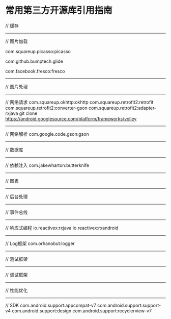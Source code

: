 ﻿# 常用第三方开源库引用指南



// 缓存


----------


// 图片加载

com.squareup.picasso:picasso

com.github.bumptech.glide

com.facebook.fresco:fresco


----------


// 图片处理


----------


// 网络请求
com.squareup.okhttp:okhttp
com.squareup.retrofit2:retrofit
com.squareup.retrofit2:converter-gson
com.squareup.retrofit2:adapter-rxjava
git clone https://android.googlesource.com/platform/frameworks/volley 


----------


// 网络解析
com.google.code.gson:gson


----------


// 数据库


----------


// 依赖注入
com.jakewharton:butterknife


----------


// 图表


----------


// 后台处理


----------


// 事件总线


----------


// 响应式编程
io.reactivex:rxjava
io.reactivex:rxandroid


----------


// Log框架
com.orhanobut:logger


----------


// 测试框架


----------


// 调试框架


----------


// 性能优化


----------


// SDK
com.android.support:appcompat-v7
com.android.support:support-v4
com.android.support:design
com.android.support:recyclerview-v7


